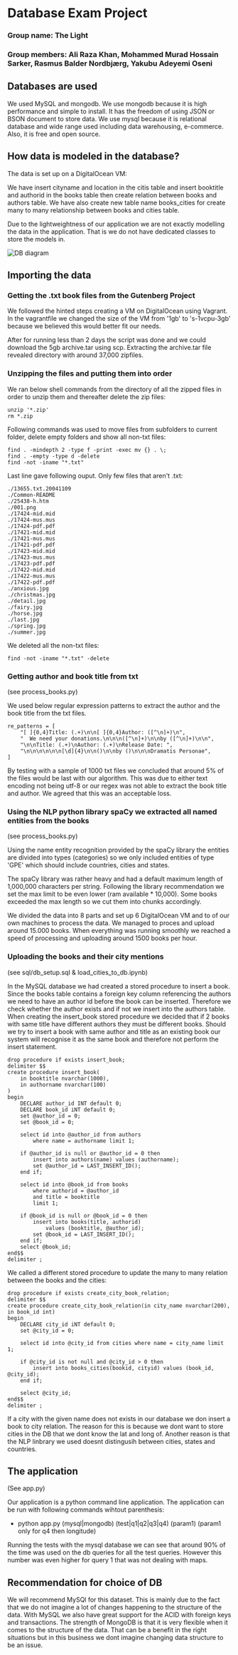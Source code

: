 # Database Exam Project

### Group name: The Light

### Group members: Ali Raza Khan, Mohammed Murad Hossain Sarker, Rasmus Balder Nordbjærg, Yakubu Adeyemi Oseni

## Databases are used

We used MySQL and mongodb. We use mongodb because it is high     performance and simple to install. It has the freedom of using JSON or BSON document to store data.
We use mysql because it is relational database and wide range used including data warehousing, e-commerce. Also, it is free and open source.

## How data is modeled in the database?

The data is set up on a DigitalOcean VM:

We have insert cityname  and location in the citis table and  insert booktitle and authorid in the books table then create relation between books and authors table. We have also create new table name books_cities for create many to many relationship between books and cities table.

Due to the lightweightness of our application we are not exactly modelling the data in the application. That is we do not have dedicated classes to store the models in.

![DB diagram](images/db_diagram.png)

## Importing the data

### Getting the .txt book files from the Gutenberg Project

We followed the hinted steps creating a VM on DigitalOcean using Vagrant. In the vagrantfile we changed the size of the VM from '1gb' to 's-1vcpu-3gb' because we believed this would better fit our needs.

After for running less than 2 days the script was done and we could download the 5gb archive.tar using scp. Extracting the archive.tar file revealed directory with around 37,000 zipfiles.

### Unzipping the files and putting them into order

We ran below shell commands from the directory of all the zipped files in order to unzip them and thereafter delete the zip files:

    unzip '*.zip'
    rm *.zip

Following commands was used to move files from subfolders to current folder, delete empty folders and show all non-txt files:

	find . -mindepth 2 -type f -print -exec mv {} . \;
	find . -empty -type d -delete
	find -not -iname "*.txt"

Last line gave following ouput. Only few files that aren't .txt:

	./13655.txt.20041109
	./Common-README
	./25438-h.htm
	./001.png
	./17424-mid.mid
	./17424-mus.mus
	./17424-pdf.pdf
	./17421-mid.mid
	./17421-mus.mus
	./17421-pdf.pdf
	./17423-mid.mid
	./17423-mus.mus
	./17423-pdf.pdf
	./17422-mid.mid
	./17422-mus.mus
	./17422-pdf.pdf
	./anxious.jpg
	./christmas.jpg
	./detail.jpg
	./fairy.jpg
	./horse.jpg
	./last.jpg
	./spring.jpg
	./summer.jpg

We deleted all the non-txt files:

	find -not -iname "*.txt" -delete


### Getting author and book title from txt

(see process_books.py)

We used below regular expression patterns to extract the author and the book title from the txt files. 

	re_patterns = [
        "[ ]{0,4}Title: (.+)\n\n[ ]{0,4}Author: ([^\n]+)\n",
        "  We need your donations.\n\n\n([^\n]+)\n\nby ([^\n]+)\n\n",
        "\n\nTitle: (.+)\nAuthor: (.+)\nRelease Date: ",
        "\n\n\n\n\n\n[\d]{4}\n\n()\n\nby ()\n\n\nDramatis Personae",
    ]

By testing with a sample of 1000 txt files we concluded that around 5% of the files would be last with our algorithm. This was due to either text encoding not being utf-8 or our regex was not able to extract the book title and author. We agreed that this was an acceptable loss.

### Using the NLP python library spaCy we extracted all named entities from the books

(see process_books.py)

Using the name entity recognition provided by the spaCy library the entities are divided into types (categories) so we only included entities of type 'GPE' which should include countries, cities and states.

The spaCy library was rather heavy and had a default maximum length of 1,000,000 characters per string. Following the library recommendation we set the max limit to be even lower (ram available * 10,000). Some books exceeded the max length so we cut them into chunks accordingly.

We divided the data into 8 parts and set up 6 DigitalOcean VM and to of our own machines to process the data. We managed to proces and upload around 15.000 books. When everything was running smoothly we reached a speed of processing and uploading around 1500 books per hour.

### Uploading the books and their city mentions

(see sql/db_setup.sql & load_cities_to_db.ipynb)

In the MySQL database we had created a stored procedure to insert a book. Since the books table contains a foreign key column referencing the authors we need to have an author id before the book can be inserted. Therefore we check whether the author exists and if not we insert into the authors table.
When creating the insert_book stored procedure we decided that if 2 books with same title have different authors they must be different books. Should we try to insert a book with same author and title as an existing book our system will recognise it as the same book and therefore not perform the insert statement.

	drop procedure if exists insert_book;
	delimiter $$
	create procedure insert_book(
		in booktitle nvarchar(1000), 
		in authorname nvarchar(100)
	)
	begin
		DECLARE author_id INT default 0;
		DECLARE book_id iNT default 0;
		set @author_id = 0;
		set @book_id = 0;

		select id into @author_id from authors 
			where name = authorname limit 1;

		if @author_id is null or @author_id = 0 then
			insert into authors(name) values (authorname);
			set @author_id = LAST_INSERT_ID();
		end if;

		select id into @book_id from books 
			where authorid = @author_id 
			and title = booktitle
			limit 1;

		if @book_id is null or @book_id = 0 then
			insert into books(title, authorid) 
				values (booktitle, @author_id);
			set @book_id = LAST_INSERT_ID();
		end if;
		select @book_id;
	end$$
	delimiter ;

We called a different stored procedure to update the many to many relation between the books and the cities:

	drop procedure if exists create_city_book_relation;
	delimiter $$
	create procedure create_city_book_relation(in city_name nvarchar(200), in book_id int)
	begin
		DECLARE city_id iNT default 0;
		set @city_id = 0;

		select id into @city_id from cities where name = city_name limit 1;

		if @city_id is not null and @city_id > 0 then
			insert into books_cities(bookid, cityid) values (book_id, @city_id);
		end if;

		select @city_id;
	end$$
	delimiter ;

If a city with the given name does not exists in our database we don insert a book to city relation. The reason for this is because we dont want to store cities in the DB that we dont know the lat and long of. Another reason is that the NLP linbrary we used doesnt distingusih between cities, states and countries.

## The application

(See app.py)

Our application is a python command line application. The application can be run with following commands wihtout parenthesis:

* python app.py (mysql|mongodb) (test|q1|q2|q3|q4) (param1) (param1 only for q4 then longitude)

Running the tests with the mysql database we can see that around 90% of the time was used on the db queries for all the test queries. However this number was even higher for query 1 that was not dealing with maps.

## Recommendation for choice of DB

We will recommend MySQl for this dataset. This is mainly due to the fact that we do not imagine a lot of changes happening to the structure of the data. With MySQL we also have great support for the ACID with foreign keys and transactions.
The strength of MongoDB is that it is very flexible when it comes to the structure of the data. That can be a benefit in the right situations but in this business we dont imagine changing data structure to be an issue.